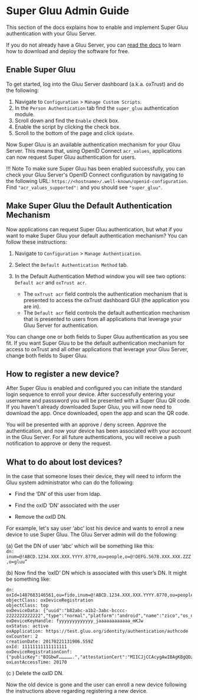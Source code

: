 # Super Gluu Admin Guide
This section of the docs explains how to enable and implement Super Gluu authentication with your Gluu Server. 

If you do not already have a Gluu Server, you can [read the docs](http://gluu.org/docs/ce) to learn how to download and deploy the software for free. 

## Enable Super Gluu

To get started, log into the Gluu Server dashboard (a.k.a. oxTrust) and do the following: 

1. Navigate to `Configuration` > `Manage Custom Scripts`.
2. In the `Person Authentication` tab find the `super_gluu` authentication module.  
3. Scroll down and find the `Enable` check box. 
4. Enable the script by clicking the check box.
5. Scroll to the bottom of the page and click `Update`. 

Now Super Gluu is an available authentication mechanism for your Gluu Server. This means that, using OpenID Connect `acr_values`, applications can now request Super Gluu authentication for users. 

!!! Note 
    To make sure Super Gluu has been enabled successfully, you can check your Gluu Server's OpenID Connect configuration by navigating to the following URL: `https://<hostname>/.well-known/openid-configuration`. Find `"acr_values_supported":` and you should see `"super_gluu"`. 

## Make Super Gluu the Default Authentication Mechanism

Now applications can request Super Gluu authentication, but what if you want to make Super Gluu your default authentication mechanism? You can follow these instructions: 

1. Navigate to `Configuration` > `Manage Authentication`. 
2. Select the `Default Authentication Method` tab. 
3. In the Default Authentication Method window you will see two options: `Default acr` and `oxTrust acr`. 

    - The `oxTrust acr` field controls the authentication mechanism that is presented to access the oxTrust dashboard GUI (the application you are in).    
    - The `Default acr` field controls the default authentication mechanism that is presented to users from all applications that leverage your Gluu Server for authentication.    

You can change one or both fields to Super Gluu authentication as you see fit. If you want Super Gluu to be the default authentication mechanism for access to oxTrust and all other applications that leverage your Gluu Server, change both fields to Super Gluu.  
 
## How to register a new device? 

After Super Gluu is enabled and configured you can initiate the standard login sequence to enroll your device. After successfully entering your username and passsword you will be presented with a Super Gluu QR code. If you haven't already downloaded Super Gluu, you will now need to download the app. Once downloaded, open the app and scan the QR code.

You will be presented with an approve / deny screen. Approve the authentication, and now your device has been associated with your account in the Gluu Server. For all future authentications, you will receive a push notification to approve or deny the request. 

## What to do about lost devices? 

In the case that someone loses their device, they will need to inform the Gluu system administrator who can do the following: 
    
  - Find the ‘DN’ of this user from ldap. 
    
  - Find the oxID ‘DN’ associated with the user
    
  - Remove the oxID DN. 

For example, let's say user ‘abc’ lost his device and wants to enroll a new device to use Super Gluu. The Gluu Server admin will do the following: 

(a) Get the DN of user ‘abc’ which will be something like this:   
`dn: inum=@!ABCD.1234.XXX.XXX.YYYY.8770,ou=people,o=@!DEFG.5678.XXX.XXX.ZZZ,o=gluu”`
 
(b) Now find the ‘oxID’ DN which is associated with this user’s DN. It might be something like: 

```
dn: oxId=1487683146561,ou=fido,inum=@!ABCD.1234.XXX.XXX.YYYY.8770,ou=people,o=@!DEFG.5678.XXX.XXX.ZZZ,o=gluu
objectClass: oxDeviceRegistration
objectClass: top
oxDeviceData: {"uuid":"b82abc-a1b2-3abc-bcccc-2222222222222","type":"normal","platform":"android","name":"zico","os_name":"kitkat","os_version":"4.4.4","push_token":"dddddddddd:aaaaaa_58_cccccc_4t_bbbbbbbbbbbbb_aaaaaaaaaaaaaa_ggggggggg"}
oxDeviceKeyHandle: fyyyyyyyyyyyyy_jaaaaaaaaaaaa_mKJw
oxStatus: active
oxApplication: https://test.gluu.org/identity/authentication/authcode
oxCounter: 2
creationDate: 20170221131906.559Z
oxId: 11111111111111111
oxDeviceRegistrationConf: {"publicKey":"BIGbwF…………….","attestationCert":"MIICJjCCAcygAwIBAgKBgQDzLA-......L5ztE"}
oxLastAccessTime: 20170
```

(c ) Delete the oxID DN. 

Now the old device is gone and the user can enroll a new device following the instructions above regarding registering a new device. 
 

